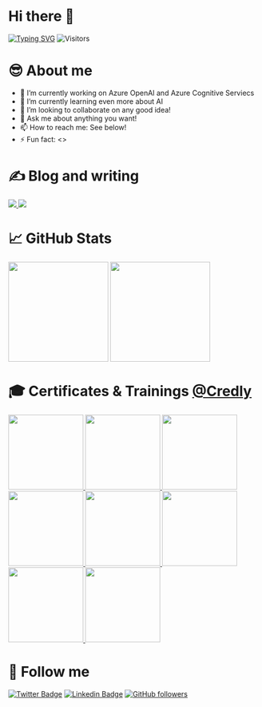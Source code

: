 <!--
**kuldeepsingh-in/kuldeepsingh-in** is a ✨ _special_ ✨ repository because its `README.md` (this file) appears on your GitHub profile.
Here are some ideas to get you started:
- 🔭 I’m currently working on ...
- 🌱 I’m currently learning ...
- 👯 I’m looking to collaborate on ...
- 🤔 I’m looking for help with ...
- 💬 Ask me about ...
- 📫 How to reach me: ...
- 😄 Pronouns: ...
- ⚡ Fun fact: ...
-->

# Hi there 👋

[![Typing SVG](https://readme-typing-svg.demolab.com?font=Fira+Code&pause=1000&width=435&lines=Welcome+to+my+GitHub+profile)](https://git.io/typing-svg) ![Visitors](https://api.visitorbadge.io/api/visitors?path=https%3A%2F%2Fgithub.com%2Fkuldeepsingh-in%2Fkuldeepsingh-in&labelColor=%231d3658&countColor=%2330686f)

<!--
```kusto
Kuldeep Singh
| where Title == 'Cloud and Data Architect'
  and Focus == 'Microsoft Azure / Data Architecture / ESG / Sustainability' 
| project 
Location: London UK, 
Email: 'in.singhkuldeep@gmail.com', 
LinkedIn: 'https://www.linkedin.com/in/kuldeepsingh-in/'
```
-->

# 😎 About me 

- 🔭 I’m currently working on Azure OpenAI and Azure Cognitive Serviecs
- 🌱 I’m currently learning even more about AI
- 👯 I’m looking to collaborate on any good idea!
- 💬 Ask me about anything you want!
- 📫 How to reach me: See below!
- ⚡ Fun fact: <>

# ✍️ Blog and writing
<!-- blog-post-list:start -->
<a href="https://github.com/kuldeepsingh-in/TechWithKD">
  <img src="https://github-readme-stats.vercel.app/api/pin/?username=kuldeepsingh-in&repo=TechWithKD&theme=transparent" />
</a>
<a href="https://github.com/kuldeepsingh-in/ResumeWebsiteNetCoreRepo">
  <img src="https://github-readme-stats.vercel.app/api/pin/?username=kuldeepsingh-in&repo=ResumeWebsiteNetCoreRepo&theme=transparent" />
</a>

<!--
### [Azure Data](https://github.com/kuldeepsingh-in/TechWithKD) 
> Last updated: Saturday, July 20, 2023 at 12:24:46 AM

### [Azure DevOps](https://github.com/kuldeepsingh-in/TechWithKD) 
> Last updated: Saturday, July 20, 2023 at 12:24:46 AM

### [Databricks](https://github.com/kuldeepsingh-in/TechWithKD) 
> Last updated: Saturday, July 20, 2023 at 12:24:46 AM
-->

<!--
[Read more](https://kuldeepsingh-in.github.io/)
> Last updated: Saturday, July 20, 2023 at 12:24:46 AM
> Showing 2 of 15 posts.
[![Title 1](https://kuldeepsingh-in.github.io/)
-->
<!-- blog-post-list:end -->

# 📈 GitHub Stats
<picture>
  <img height=200 align="center" src="https://github-readme-stats.vercel.app/api?username=kuldeepsingh-in&rank_icon=github&show_icons=true&theme=transparent" />
</picture>
<picture>
  <img height=200 align="center" src="https://github-readme-stats.vercel.app/api/top-langs?username=kuldeepsingh-in&theme=transparent&hide=Less,SCSS&layout=compact&langs_count=8" />
</picture>
<!-- &card_width=320 -->
<!--
<picture>
<source srcset="https://github-readme-stats.vercel.app/api?username=kuldeepsingh-in&show_icons=true&theme=dark" media="(prefers-color-scheme: dark)"/>
<source srcset="https://github-readme-stats.vercel.app/api?username=kuldeepsingh-in&show_icons=true" media="(prefers-color-scheme: light), (prefers-color-scheme: no-preference)"/>
<img src="https://github-readme-stats.vercel.app/api?username=kuldeepsingh-in&show_icons=true" />
</picture>
<picture>
<source srcset="https://github-readme-stats.vercel.app/api/top-langs/?username=kuldeepsingh-in&layout=compact&show_icons=true&theme=dark" media="(prefers-color-scheme: dark)"/>
<source srcset="https://github-readme-stats.vercel.app/api/top-langs/?username=kuldeepsingh-in&layout=compact&show_icons=true" media="(prefers-color-scheme: light), (prefers-color-scheme: no-preference)"/>
<img src="https://github.com/kuldeepsingh-in/github-readme-stats" />
</picture>
-->

# 🎓 Certificates & Trainings [@Credly](https://www.credly.com/users/kuldeepsingh/badges)
<!--START_SECTION:badges-->
<!--Cloud solutions Architect -->
<a href="https://www.credly.com/badges/29899de4-4629-46f3-b0cf-a4060d2d14af/public_url">
  <img height="150px" src="https://images.credly.com/images/987adb7e-49be-4e24-b67e-55986bd3fe66/azure-solutions-architect-expert-600x600.png" />
</a>
<!--S2 Case4 -->
<a href="https://www.credly.com/badges/29899de4-4629-46f3-b0cf-a4060d2d14af/public_url">
  <img height="150px" src="https://images.credly.com/images/79b22d1d-cb2d-471e-add7-bbe2e1672f61/image.png" />
</a>
<!--S2 Case3 -->
<a href="https://www.credly.com/badges/4eb65ef4-bff4-4e6c-ac95-878ec41fde99/public_url">
  <img height="150px" src="https://images.credly.com/images/27c40e7b-98b2-4312-b52c-4454f6c90c52/image.png" />
</a>
<!--S2 Case2 -->
<a href="https://www.credly.com/badges/05a43871-0b92-4b73-8dcf-eb7db59916c8/public_url">
  <img height="150px" src="https://images.credly.com/images/8fc10fee-7b05-4b86-8504-01abf614bcac/image.png" />
</a>
<!--S2 Case1 -->
<a href="https://www.credly.com/badges/05a43871-0b92-4b73-8dcf-eb7db59916c8/public_url">
  <img height="150px" src="https://images.credly.com/images/304d7409-3dd5-40b6-ab20-88d3ec012eb1/image.png" />
</a>
<!--S2 Onboarding -->
<a href="https://www.credly.com/badges/05a43871-0b92-4b73-8dcf-eb7db59916c8/public_url">
  <img height="150px" src="https://images.credly.com/images/84201552-025f-4b97-81c4-55be4ba896ff/image.png" />
</a>
<!--S1 2022 -->
<a href="https://www.credly.com/badges/05a43871-0b92-4b73-8dcf-eb7db59916c8/public_url">
  <img height="150px" src="https://images.credly.com/images/6726e724-5ce8-477e-93f5-6b39d6933273/image.png" />
</a>
<!--S1 Case1 -->
<a href="https://www.credly.com/badges/05a43871-0b92-4b73-8dcf-eb7db59916c8/public_url">
  <img height="150px" src="https://images.credly.com/images/14d53c52-2701-4045-9f89-e5e510eee2fd/image.png" />
</a>
<!--END_SECTION:badges-->

# 🔔 Follow me
[![Twitter Badge](https://img.shields.io/twitter/follow/in_kuldeepsingh?style=social)](https://twitter.com/in_kuldeepsingh)
[![Linkedin Badge](https://img.shields.io/badge/-KuldeepSingh-blue?style=flat-square&logo=Linkedin&logoColor=white&link=https://www.linkedin.com/in/kuldeepsingh-in/)](https://www.linkedin.com/in/kuldeepsingh-in/) 
[![GitHub followers](https://img.shields.io/github/followers/kuldeepsingh-in?label=Follow&style=social)](https://github.com/kuldeepsingh-in/?tab=follow)
